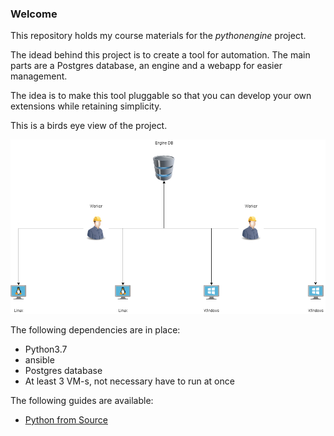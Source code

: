 ### Welcome

This repository holds my course materials for the *pythonengine* project.

The idead behind this project is to create a tool for automation.
The main parts are a Postgres database, an engine and a webapp for easier management.

The idea is to make this tool pluggable so that you can develop your own extensions while retaining simplicity.

This is a birds eye view of the project.

![overview](/Pics/birdseye.png)

The following dependencies are in place:
- Python3.7
- ansible
- Postgres database
- At least 3 VM-s, not necessary have to run at once

The following guides are available:
- [Python from Source](./Guides/PythonBuild.md)